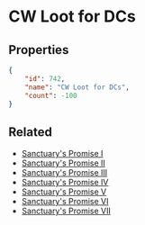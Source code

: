# CW Loot for DCs

<no description available>

## Properties

```json
{
    "id": 742,
    "name": "CW Loot for DCs",
    "count": -100
}
```

## Related

- [Sanctuary's Promise I](../items/20845-sanctuary-s-promise-i.md)
- [Sanctuary's Promise II](../items/20846-sanctuary-s-promise-ii.md)
- [Sanctuary's Promise III](../items/20847-sanctuary-s-promise-iii.md)
- [Sanctuary's Promise IV](../items/20848-sanctuary-s-promise-iv.md)
- [Sanctuary's Promise V](../items/20849-sanctuary-s-promise-v.md)
- [Sanctuary's Promise VI](../items/20850-sanctuary-s-promise-vi.md)
- [Sanctuary's Promise VII](../items/20851-sanctuary-s-promise-vii.md)

